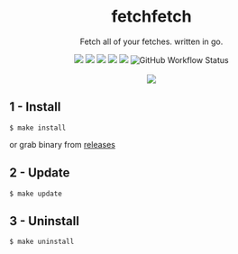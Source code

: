 <div align="center">
  <div>
    <h1>fetchfetch</h1>
    <p>Fetch all of your fetches. written in go.</p>
    <img src="https://img.shields.io/github/license/NikonP/fetchfetch?style=flat-square">
    <img src="https://img.shields.io/github/directory-file-count/NikonP/fetchfetch?style=flat-square">
    <img src="https://img.shields.io/github/last-commit/NikonP/fetchfetch?style=flat-square">
    <img src="https://img.shields.io/github/forks/NikonP/fetchfetch?style=flat-square">
    <img src="https://img.shields.io/github/stars/NikonP/fetchfetch?style=flat-square">
    <img alt="GitHub Workflow Status" src="https://img.shields.io/github/actions/workflow/status/NikonP/fetchfetch/go.yml?branch=main&style=flat-square">
    <br>
    <br>
    <img src="https://user-images.githubusercontent.com/25433108/207963797-ee3d70d5-839d-4040-b99e-12c572427195.png">
</div>
</div>

## 1 - Install

```
$ make install
```

or grab binary from [releases](https://github.com/NikonP/fetchfetch/releases)

## 2 - Update

```
$ make update
```

## 3 - Uninstall

```
$ make uninstall
```
